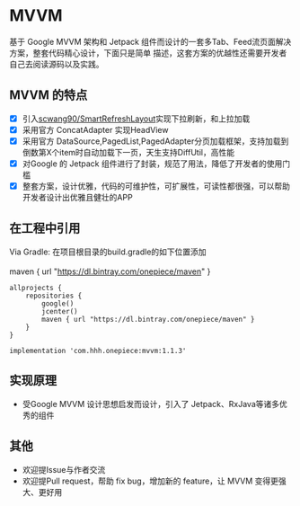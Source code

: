 # MVVM

基于 Google MVVM 架构和 Jetpack 组件而设计的一套多Tab、Feed流页面解决方案，整套代码精心设计，下面只是简单
描述，这套方案的优越性还需要开发者自己去阅读源码以及实践。

## MVVM 的特点

- [x] 引入[scwang90/SmartRefreshLayout](https://github.com/scwang90/SmartRefreshLayout)实现下拉刷新，和上拉加载
- [x] 采用官方 ConcatAdapter 实现HeadView
- [x] 采用官方 DataSource,PagedList,PagedAdapter分页加载框架，支持加载到倒数第X个item时自动加载下一页，天生支持DiffUtil，高性能
- [x] 对Google 的 Jetpack 组件进行了封装，规范了用法，降低了开发者的使用门槛
- [x] 整套方案，设计优雅，代码的可维护性，可扩展性，可读性都很强，可以帮助开发者设计出优雅且健壮的APP

## 在工程中引用

Via Gradle: 在项目根目录的build.gradle的如下位置添加 <br><br>
maven { url "https://dl.bintray.com/onepiece/maven" }

```
allprojects {
    repositories {
        google()
        jcenter()
        maven { url "https://dl.bintray.com/onepiece/maven" }
    }
}
```

```
implementation 'com.hhh.onepiece:mvvm:1.1.3'
```

## 实现原理
- 受Google MVVM 设计思想启发而设计，引入了 Jetpack、RxJava等诸多优秀的组件


## 其他
- 欢迎提Issue与作者交流
- 欢迎提Pull request，帮助 fix bug，增加新的 feature，让 MVVM 变得更强大、更好用
